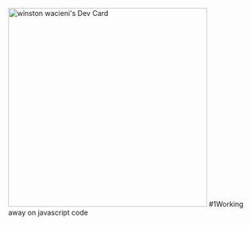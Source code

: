 <a href="https://app.daily.dev/captainPriceJr"><img src="https://api.daily.dev/devcards/cf5b51382edd411ba6a0dbc77e6d528a.png?r=oml" width="400" alt="winston wacieni's Dev Card"/></a>
#1Working away on javascript code
